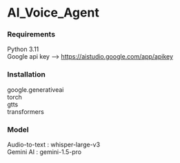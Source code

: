 # AI_Voice_Agent

### Requirements  
Python 3.11  
Google api key  -->  https://aistudio.google.com/app/apikey  
### Installation  
google.generativeai  
torch  
gtts  
transformers    
### Model  
Audio-to-text : whisper-large-v3  
Gemini AI : gemini-1.5-pro
